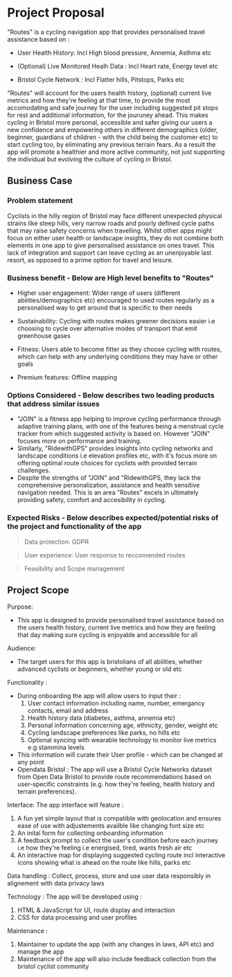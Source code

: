 # Project Proposal
"Routes" is a cycling navigation app that provides personalised travel assistance based on :

- User Health History: Incl High blood pressure, Annemia, Asthma etc

- (Optional) Live Monitored Healh Data : Incl Heart rate, Energy level etc

- Bristol Cycle Network : Incl Flatter hills, Pitstops, Parks etc

"Routes" will account for the users health history, (optional) current live metrics and how they're feeling at that time, to provide the most accomodating and safe journey for the user including suggested pit stops for rest and additional information, for the jouruney ahead. This makes cycling in Bristol more personal, accessible and safer giving our users a new confidence and empowering others in different demographics (older, beginner, guardians of children - with the child being the customer etc) to start cycling too, by eliminating any previous terrain fears. As a result the app will promote a healthier and more active community, not just supporting the individual but evolving the culture of cycling in Bristol.

## Business Case

### Problem statement
Cyclists in the hilly region of Bristol may face different unexpected physical strains like steep hills, very narrow roads and poorly defined cycle paths that may raise safety concerns when travelling. Whilst other apps might focus on either user health or landscape insights, they do not combine both elements in one app to give personalised assistance on ones travel. This lack of integration and support can leave cycling as an unenjoyable last resort, as opposed to a prime option for travel and leisure.

### Business benefit - Below are High level benefits to "Routes"
- Higher user engagement: Wider range of users (different abilities/demographics etc) encouraged to used routes regularly as a personalised way to get around that is specific to their needs

- Sustainability: Cycling with routes makes greener decisions easier i.e choosing to cycle over  alternative modes of transport that emit greenhouse gases

- Fitness: Users able to become fitter as they choose cycling with routes, which can help with any underlying conditions they may have or other goals 

- Premium features: Offline mapping 

### Options Considered - Below describes two leading products that address similar issues
- "JOIN" is a fitness app helping to improve cycling performance through adaptive training plans, with one of the features being a menstrual cycle tracker from which suggested activity is based on. However "JOIN" focuses more on performance and training.
- Similarly, "RidewithGPS" provides insights into cycling networks and landscape conditions i.e elevation profiles etc, with it's focus more on offering optimal route choices for cyclists with provided terrain challenges.
- Despite the strengths of "JOIN" and "RidewithGPS, they lack the comprehensive personalization, assistance and health sensitive navigation needed. This is an area "Routes" excels in ultimately providing safety, comfort and accesibility in cycling. 

### Expected Risks - Below describes expected/potential risks of the project and functionality of the app
> Data protection: GDPR

> User experience: User response to reccomended routes

> Feasibility and Scope management  

## Project Scope
Purpose:
- This app is designed to provide personalised travel assistance based on the users health history, current live metrics and how they are feeling that day making sure cycling is enjoyable and accessible for all

Audience:
- The target users for this app is bristolians of all abilities, whether advanced cyclists or beginners, whether young or old etc

Functionality :
- During onboarding the app will allow users to input their : 
  1. User contact information including name, number, emergancy contacts, email and address 
  2. Health history data (diabetes, asthma, annemia etc)
  3. Personal information concerning age, ethnicity, gender, weight etc
  5. Cycling landscape preferences like parks, no hills etc
  6. Optional syncing with wearable technology to monitor live metrics e.g stammina levels
 - This information will curate their User profile - which can be changed at any point
 - Opendata Bristol : The app will use a Bristol Cycle Networks dataset from Open Data Bristol to provide route recommendations based on user-specific constraints (e.g. how they're feeling, health history and terrain preferences).

Interface: 
The app interface will feature :
1. A fun yet simple layout that is compatible with geolocation and ensures ease of use with adjustements availble like changing font size etc
2. An inital form for collecting onboarding information
3. A feedback prompt to collect the user's condition before each journey i.e how they're feeling i.e energised, tired, wants fresh air etc
4. An interactive map for displaying suggested cycling route incl interactive icons showing what is ahead on the route like hills, parks etc 

Data handling :
Collect, process, store and use user data responsibly in alignement with data privacy laws

Technology :
The app will be developed using :
1. HTML & JavaScript for UI, route display and interaction
2. CSS for data processing and user profiles

Maintenance : 
1. Maintainer to update the app (with any changes in laws, API etc) and manage the app 
2. Maintenance of the app will also include feedback collection from the bristol cyclist community 





